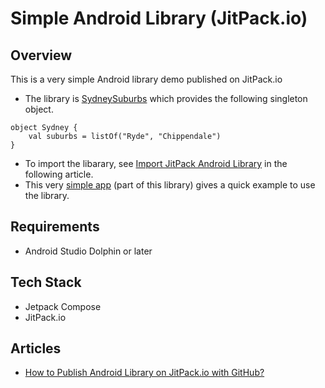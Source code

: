 # Simple Android Library (JitPack.io)

## Overview
This is a very simple Android library demo published on JitPack.io

- The library is [SydneySuburbs](https://github.com/vinchamp77/demo-simple-android-lib/tree/master/SydneySuburbs) which provides the following singleton object.
```
object Sydney {
    val suburbs = listOf("Ryde", "Chippendale")
}
```
- To import the libarary, see [Import JitPack Android Library](https://vtsen.hashnode.dev/how-to-publish-android-library-on-jitpackio-with-github#heading-10-import-jitpack-android-library) in the following article.
- This very [simple app](https://github.com/vinchamp77/demo-simple-android-lib/tree/master/app) (part of this library) gives a quick example to use the library.

## Requirements
- Android Studio Dolphin or later

## Tech Stack
- Jetpack Compose
- JitPack.io

## Articles
- [How to Publish Android Library on JitPack.io with GitHub?](https://vtsen.hashnode.dev/how-to-publish-android-library-on-jitpackio-with-github)
